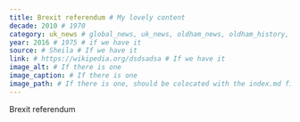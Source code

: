 ```yaml
---
title: Brexit referendum # My lovely content
decade: 2010 # 1970
category: uk_news # global_news, uk_news, oldham_news, oldham_history, towers, surrounding_estate # Always exactly one category
year: 2016 # 1975 # if we have it
source: # Sheila # If we have it
link: # https://wikipedia.org/dsdsadsa # If we have it
image_alt: # If there is one
image_caption: # If there is one
image_path: # If there is one, should be colocated with the index.md file in the folder
---
```


Brexit referendum
